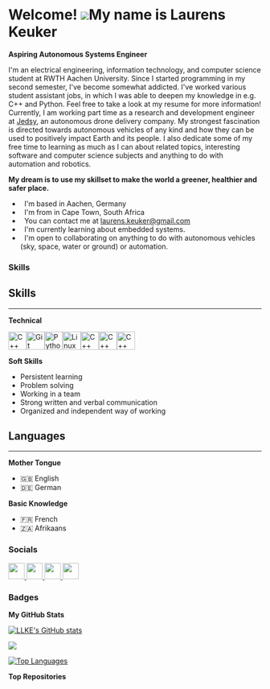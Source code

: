 Welcome! ![](https://user-images.githubusercontent.com/18350557/176309783-0785949b-9127-417c-8b55-ab5a4333674e.gif)My name is Laurens Keuker
======================================================================================================================================

**Aspiring Autonomous Systems Engineer**

I'm an electrical engineering, information technology, and computer science student at RWTH Aachen University. Since I started programming in my second semester, I've become somewhat addicted. I've worked various student assistant jobs, in which I was able to deepen my knowledge in e.g. C++ and Python. Feel free to take a look at my resume for more information! Currently, I am working part time as a research and development engineer at [Jedsy](https://jedsy.com/), an autonomous drone delivery company. My strongest fascination is directed towards autonomous vehicles of any kind and how they can be used to positively impact Earth and its people. I also dedicate some of my free time to learning as much as I can about related topics, interesting software and computer science subjects and anything to do with automation and robotics.

**My dream is to use my skillset to make the world a greener, healthier and safer place.**

* <i class="fa-solid fa-earth-africa"></i>  I'm based in Aachen, Germany
* <i class="fa-solid fa-earth-africa"></i>  I'm from in Cape Town, South Africa
* <i class="fa-solid fa-envelope"></i>  You can contact me at [laurens.keuker@gmail.com](mailto:laurens.keuker@gmail.com)
* <i class="fa-solid fa-school"></i>  I'm currently learning about embedded systems.
* <i class="fa-solid fa-handshake"></i>  I'm open to collaborating on anything to do with autonomous vehicles (sky, space, water or ground) or automation.

### Skills

## Skills  
---

**Technical**  
<p align="left">
<a href="https://docs.microsoft.com/en-us/cpp/?view=msvc-170" target="_blank" rel="noreferrer"><img src="https://raw.githubusercontent.com/danielcranney/readme-generator/main/public/icons/skills/cplusplus-colored.svg" width="36" height="36" alt="C++" /></a><a href="https://git-scm.com/" target="_blank" rel="noreferrer"><img src="https://raw.githubusercontent.com/danielcranney/readme-generator/main/public/icons/skills/git-colored.svg" width="36" height="36" alt="Git" /></a><a href="https://www.python.org/" target="_blank" rel="noreferrer"><img src="https://raw.githubusercontent.com/danielcranney/readme-generator/main/public/icons/skills/python-colored.svg" width="36" height="36" alt="Python" /></a><a href="https://www.linux.org" target="_blank" rel="noreferrer"><img src="https://raw.githubusercontent.com/danielcranney/readme-generator/main/public/icons/skills/linux-colored.svg" width="36" height="36" alt="Linux" /></a><a href="https://docs.ros.org/en/iron/index.html" target="_blank" rel="noreferrer"><img src="media/icons/ros-icon.svg" width="36" height="36" alt="C++" /></a><a href="https://www.mathworks.com/help/matlab/" target="_blank" rel="noreferrer"><img src="media/icons/matlab.svg" width="36" height="36" alt="C++" /></a><a href="https://www.qt.io/product/development-tools" target="_blank" rel="noreferrer"><img src="media/icons/qt.svg" width="36" height="36" alt="C++" /></a>
</p>

**Soft Skills**
* Persistent learning
* Problem solving
* Working in a team
* Strong written and verbal communication
* Organized and independent way of working

## Languages
---
**Mother Tongue**  
* 🇬🇧 English  
* 🇩🇪 German  

**Basic Knowledge**  
* 🇫🇷 French   
* 🇿🇦 Afrikaans  


### Socials

<p align="left"> <a href="https://www.github.com/LLKE" target="_blank" rel="noreferrer"> <picture> <source media="(prefers-color-scheme: dark)" srcset="https://raw.githubusercontent.com/danielcranney/readme-generator/main/public/icons/socials/github-dark.svg" /> <source media="(prefers-color-scheme: light)" srcset="https://raw.githubusercontent.com/danielcranney/readme-generator/main/public/icons/socials/github.svg" /> <img src="https://raw.githubusercontent.com/danielcranney/readme-generator/main/public/icons/socials/github.svg" width="32" height="32" /> </picture> </a> <a href="https://www.linkedin.com/in/laurens-keuker" target="_blank" rel="noreferrer"> <picture> <source media="(prefers-color-scheme: dark)" srcset="https://raw.githubusercontent.com/danielcranney/readme-generator/main/public/icons/socials/linkedin-dark.svg" /> <source media="(prefers-color-scheme: light)" srcset="https://raw.githubusercontent.com/danielcranney/readme-generator/main/public/icons/socials/linkedin.svg" /> <img src="https://raw.githubusercontent.com/danielcranney/readme-generator/main/public/icons/socials/linkedin.svg" width="32" height="32" /> </picture> </a> <a href="https://www.stackoverflow.com/users/23285035/laurens-keuker" target="_blank" rel="noreferrer"> <picture> <source media="(prefers-color-scheme: dark)" srcset="undefined" /> <source media="(prefers-color-scheme: light)" srcset="https://raw.githubusercontent.com/danielcranney/readme-generator/main/public/icons/socials/stackoverflow.svg" /> <img src="https://raw.githubusercontent.com/danielcranney/readme-generator/main/public/icons/socials/stackoverflow.svg" width="32" height="32" /> </picture> </a> <a href="https://www.youtube.com/@laurenshomestage" target="_blank" rel="noreferrer"> <picture> <source media="(prefers-color-scheme: dark)" srcset="undefined" /> <source media="(prefers-color-scheme: light)" srcset="https://raw.githubusercontent.com/danielcranney/readme-generator/main/public/icons/socials/youtube.svg" /> <img src="https://raw.githubusercontent.com/danielcranney/readme-generator/main/public/icons/socials/youtube.svg" width="32" height="32" /> </picture> </a></p>

### Badges

<b>My GitHub Stats</b>

<a href="http://www.github.com/LLKE"><img src="https://github-readme-stats.vercel.app/api?username=LLKE&show_icons=true&hide=&count_private=true&title_color=0891b2&text_color=ffffff&icon_color=0891b2&bg_color=1c1917&hide_border=true&show_icons=true" alt="LLKE's GitHub stats" /></a>

<a href="http://www.github.com/LLKE"><img src="https://github-readme-streak-stats.herokuapp.com/?user=LLKE&stroke=ffffff&background=1c1917&ring=0891b2&fire=0891b2&currStreakNum=ffffff&currStreakLabel=0891b2&sideNums=ffffff&sideLabels=ffffff&dates=ffffff&hide_border=true" /></a>

<a href="https://github.com/LLKE" align="left"><img src="https://github-readme-stats.vercel.app/api/top-langs/?username=LLKE&langs_count=10&title_color=0891b2&text_color=ffffff&icon_color=0891b2&bg_color=1c1917&hide_border=true&locale=en&custom_title=Top%20%Languages" alt="Top Languages" /></a>

<b>Top Repositories</b>

<div width="100%" align="center"></div><br /><br /><br /><br /><br /><br /><br />
